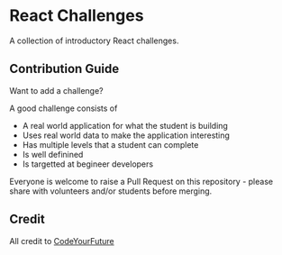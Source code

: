 # React Challenges

A collection of introductory React challenges.

## Contribution Guide
Want to add a challenge?

A good challenge consists of

- A real world application for what the student is building
- Uses real world data to make the application interesting
- Has multiple levels that a student can complete
- Is well definined
- Is targetted at begineer developers

Everyone is welcome to raise a Pull Request on this repository - please share with volunteers and/or students before merging.

## Credit

All credit to [CodeYourFuture](https://codeyourfuture.io/)
